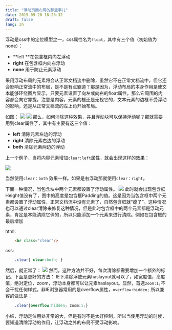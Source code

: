 ```yaml
---
title: "浮动页面布局的那些事儿"
date: 2015-09-20 18:26:32
draft: false
lang: zh
---
```



浮动是css中的定位模型之一，css属性名为`float`，其中有三个值（初始值为none）：
* **left **在包含框内向左浮动
* **right** 在包含框内向右浮动
* **none** 用于防止元素浮动


采用浮动布局的元素将会从正常文档流中删除，虽然它不在正常文档流中，但它还会影响正常流中的布局，是不是有点霸道？那是因为，浮动布局的本身作用是使文本能够环绕图片显示，只要元素设置了向左或向右的float属性，那么它周围的内容都会向它靠拢，注意是内容，元素的框还是无视它的，文本元素的边框不受浮动的影响，还是从正常文档流的左上角开始布局。

如图：
![](http://7xleuc.com1.z0.glb.clouddn.com/2015-08-28_180209.png)
![](http://7xleuc.com1.z0.glb.clouddn.com/2015-08-28_180311.png)
那么，如何消除这种效果，并且浮动块可以保持浮动呢？那就需要用到clear属性了，其中有主要有这三个值：
* **left** 清除元素左边的浮动
* **right** 清除元素右边的浮动
* **both** 清除元素两边的浮动


上一个例子，当将内容元素增加`clear:left`属性，就会出现这样的效果：

![](http://7xleuc.com1.z0.glb.clouddn.com/2015-08-28_181406.png)

当然使用`clear：both` 效果一样。如果是右浮动那就使用`clear：right`。

下面一种情况，当包含块中两个元素都设置了浮动属性。
![](http://7xleuc.com1.z0.glb.clouddn.com/2015-08-28_182035.png)
此时就会出现包含框Height值没有了，图中的高度是包含框Padding的值。这是因为当包含框中两个元素都设置了浮动属性，正常文档流中没有元素了，自然包含框就“瘪了”。这种情况也可以通过clear清除来修复这种情况，但是此时包含框中的两个元素都是浮动元素，肯定是本能清除它俩的，所以只能添加一个元素来进行清除。例如在包含框的最后增加

html:
``` html
	<br class="clear"/>
```
css:
``` css
	.clear{ clear:both; }
```
然后，就正常了：
![](http://7xleuc.com1.z0.glb.clouddn.com/2015-08-28_183200.png)
然而，这种方法并不好，每次清除都需要增加一个额外的标记。下面是更好的方法：
IE下清除浮使元素haslayout就可以了，如宽度值，高度值，绝对定位，zoom，浮动本身都可以让元素haslayout。显然，首选`zoom:1;`不会干扰任何样式。非IE浏览器常用的是overflow属性，`overflow:hidden;`
所以兼容的做法是：
``` css
	.clear{overflow:hidden; zoom:1;}
```
小结，浮动定位用处非常的大，但是有时不是太好控制，所以当使用浮动的时候，要知道清除浮动的作用，让浮动之外的布局不受浮动影响。
